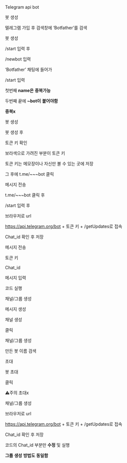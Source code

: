 <a name="br1"></a> 

Telegram api bot



<a name="br2"></a> 

봇 생성

텔레그램 가입 후 검색창에 ‘Botfather’를 검색



<a name="br3"></a> 

봇 생성

/start 입력 후

/newbot 입력

‘Botfather’ 채팅에 들어가

/start 입력

첫번째 **name은** **중복가능**

두번째 끝에 **~bot이** **붙어야함**

**중복x**



<a name="br4"></a> 

봇 생성

봇 생성 후

토큰 키 확인

보라색으로 가려진 부분이 토큰 키

토큰 키는 메모장이나 자신만 볼 수 있는 곳에 저장

그 후에 t.me/~~~bot 클릭



<a name="br5"></a> 

메시지 전송

t.me/~~~bot 클릭 후

/start 입력 후

브라우저로 url

https://api.telegram.org/bot + 토큰 키 + /getUpdates로 접속

Chat\_id 확인 후 저장



<a name="br6"></a> 

메시지 전송

토큰 키

Chat\_id

메시지 입력

코드 실행



<a name="br7"></a> 

채널/그룹 생성

메시지 생성

채널 생성

클릭



<a name="br8"></a> 

채널/그룹 생성

만든 봇 이름 검색

초대

봇 초대

클릭

⚠️주의 초대x



<a name="br9"></a> 

채널/그룹 생성

브라우저로 url

https://api.telegram.org/bot + 토큰 키 + /getUpdates로 접속

Chat\_id 확인 후 저장

코드의 Chat\_id 부분만 **수정** 및 실행

**그룹** **생성** **방법도** **동일함**


